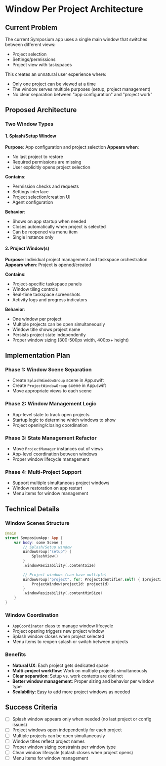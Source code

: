# Window Per Project Architecture

## Current Problem

The current Symposium app uses a single main window that switches between different views:
- Project selection
- Settings/permissions
- Project view with taskspaces

This creates an unnatural user experience where:
- Only one project can be viewed at a time
- The window serves multiple purposes (setup, project management)
- No clear separation between "app configuration" and "project work"

## Proposed Architecture

### Two Window Types

#### 1. Splash/Setup Window
**Purpose**: App configuration and project selection
**Appears when**:
- No last project to restore
- Required permissions are missing
- User explicitly opens project selection

**Contains**:
- Permission checks and requests
- Settings interface
- Project selection/creation UI
- Agent configuration

**Behavior**:
- Shows on app startup when needed
- Closes automatically when project is selected
- Can be reopened via menu item
- Single instance only

#### 2. Project Window(s)
**Purpose**: Individual project management and taskspace orchestration
**Appears when**: Project is opened/created

**Contains**:
- Project-specific taskspace panels
- Window tiling controls
- Real-time taskspace screenshots
- Activity logs and progress indicators

**Behavior**:
- One window per project
- Multiple projects can be open simultaneously
- Window title shows project name
- Persists project state independently
- Proper window sizing (300-500px width, 400px+ height)

## Implementation Plan

### Phase 1: Window Scene Separation
- Create `SplashWindowGroup` scene in App.swift
- Create `ProjectWindowGroup` scene in App.swift
- Move appropriate views to each scene

### Phase 2: Window Management Logic
- App-level state to track open projects
- Startup logic to determine which windows to show
- Project opening/closing coordination

### Phase 3: State Management Refactor
- Move `ProjectManager` instances out of views
- App-level coordination between windows
- Proper window lifecycle management

### Phase 4: Multi-Project Support
- Support multiple simultaneous project windows
- Window restoration on app restart
- Menu items for window management

## Technical Details

### Window Scenes Structure
```swift
@main
struct SymposiumApp: App {
    var body: some Scene {
        // Splash/Setup window
        WindowGroup("setup") {
            SplashView()
        }
        .windowResizability(.contentSize)
        
        // Project windows (can have multiple)
        WindowGroup("project", for: ProjectIdentifier.self) { $projectId in
            ProjectWindow(projectId: projectId)
        }
        .windowResizability(.contentMinSize)
    }
}
```

### Window Coordination
- `AppCoordinator` class to manage window lifecycle
- Project opening triggers new project window
- Splash window closes when project selected
- Menu items to reopen splash or switch between projects

### Benefits
- **Natural UX**: Each project gets dedicated space
- **Multi-project workflow**: Work on multiple projects simultaneously  
- **Clear separation**: Setup vs. work contexts are distinct
- **Better window management**: Proper sizing and behavior per window type
- **Scalability**: Easy to add more project windows as needed

## Success Criteria
- [ ] Splash window appears only when needed (no last project or config issues)
- [ ] Project windows open independently for each project
- [ ] Multiple projects can be open simultaneously
- [ ] Window titles reflect project names
- [ ] Proper window sizing constraints per window type
- [ ] Clean window lifecycle (splash closes when project opens)
- [ ] Menu items for window management
